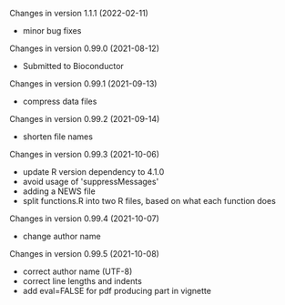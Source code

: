 Changes in version 1.1.1 (2022-02-11)
+ minor bug fixes

Changes in version 0.99.0 (2021-08-12)
+ Submitted to Bioconductor

Changes in version 0.99.1 (2021-09-13)
+ compress data files

Changes in version 0.99.2 (2021-09-14)
+  shorten file names

Changes in version 0.99.3 (2021-10-06)
+   update R version dependency to 4.1.0
+   avoid usage of 'suppressMessages'
+   adding a NEWS file
+   split functions.R into two R files, based on what each function does

Changes in version 0.99.4 (2021-10-07)
+   change author name

Changes in version 0.99.5 (2021-10-08)
+   correct author name (UTF-8)
+   correct line lengths and indents
+   add eval=FALSE for pdf producing part in vignette
